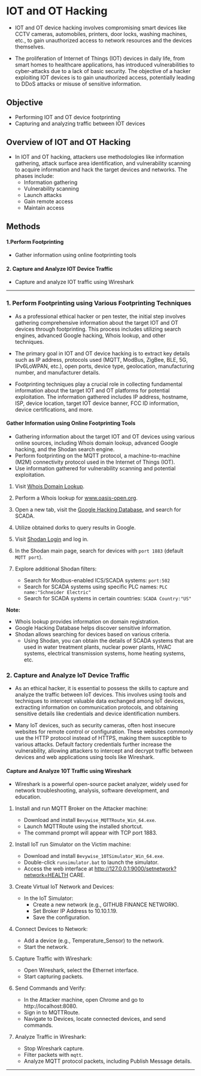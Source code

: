 # IOT and OT Hacking

- IOT and OT device hacking involves compromising smart devices like CCTV cameras, automobiles, printers, door locks, washing machines, etc., to gain unauthorized access to network resources and the devices themselves.

- The proliferation of Internet of Things (IOT) devices in daily life, from smart homes to healthcare applications, has introduced vulnerabilities to cyber-attacks due to a lack of basic security. The objective of a hacker exploiting IOT devices is to gain unauthorized access, potentially leading to DDoS attacks or misuse of sensitive information.

## Objective

- Performing IOT and OT device footprinting
- Capturing and analyzing traffic between IOT devices

## Overview of IOT and OT Hacking

- In IOT and OT hacking, attackers use methodologies like information gathering, attack surface area identification, and vulnerability scanning to acquire information and hack the target devices and networks. The phases include:
    - Information gathering
    - Vulnerability scanning
    - Launch attacks
    - Gain remote access
    - Maintain access

## Methods

#### 1.Perform Footprinting

- Gather information using online footprinting tools

#### 2. Capture and Analyze IOT Device Traffic

- Capture and analyze IOT traffic using Wireshark


---
### 1. Perform Footprinting using Various Footprinting Techniques

- As a professional ethical hacker or pen tester, the initial step involves gathering comprehensive information about the target IOT and OT devices through footprinting. This process includes utilizing search engines, advanced Google hacking, Whois lookup, and other techniques.

- The primary goal in IOT and OT device hacking is to extract key details such as IP address, protocols used (MQTT, ModBus, ZigBee, BLE, 5G, IPv6LoWPAN, etc.), open ports, device type, geolocation, manufacturing number, and manufacturer details.

- Footprinting techniques play a crucial role in collecting fundamental information about the target IOT and OT platforms for potential exploitation. The information gathered includes IP address, hostname, ISP, device location, target IOT device banner, FCC ID information, device certifications, and more.

#### Gather Information using Online Footprinting Tools

- Gathering information about the target IOT and OT devices using various online sources, including Whois domain lookup, advanced Google hacking, and the Shodan search engine.
- Perform footprinting on the MQTT protocol, a machine-to-machine (M2M) connectivity protocol used in the Internet of Things (IOT).
- Use information gathered for vulnerability scanning and potential exploitation.

1. Visit [Whois Domain Lookup](https://www.whois.com/whois/).

2. Perform a Whois lookup for www.oasis-open.org.

3. Open a new tab, visit the [Google Hacking Database](https://www.exploit-db.com/google-hacking-database), and search for SCADA.

4. Utilize obtained dorks to query results in Google.

5. Visit [Shodan Login](https://account.shodan.io/login) and log in.

6. In the Shodan main page, search for devices with `port 1883` (default `MQTT port`).

7. Explore additional Shodan filters:
   - Search for Modbus-enabled ICS/SCADA systems: `port:502`
   - Search for SCADA systems using specific PLC names: `PLC name:"Schneider Electric"`
   - Search for SCADA systems in certain countries: `SCADA Country:"US"`

**Note:**

- Whois lookup provides information on domain registration.
- Google Hacking Database helps discover sensitive information.
- Shodan allows searching for devices based on various criteria.
    - Using Shodan, you can obtain the details of SCADA systems that are used in water treatment plants, nuclear power plants, HVAC systems, electrical transmission systems, home heating systems, etc.


### 2. Capture and Analyze IoT Device Traffic

- As an ethical hacker, it is essential to possess the skills to capture and analyze the traffic between IoT devices. This involves using tools and techniques to intercept valuable data exchanged among IoT devices, extracting information on communication protocols, and obtaining sensitive details like credentials and device identification numbers.

- Many IoT devices, such as security cameras, often host insecure websites for remote control or configuration. These websites commonly use the HTTP protocol instead of HTTPS, making them susceptible to various attacks. Default factory credentials further increase the vulnerability, allowing attackers to intercept and decrypt traffic between devices and web applications using tools like Wireshark.

#### Capture and Analyze 10T Traffic using Wireshark

- Wireshark is a powerful open-source packet analyzer, widely used for network troubleshooting, analysis, software development, and education.


1. Install and run MQTT Broker on the Attacker machine:
   - Download and install `Bevywise_MQTTRoute_Win_64.exe`.
   - Launch MQTTRoute using the installed shortcut.
   - The command prompt will appear with TCP port 1883.

2. Install IoT run Simulator on the Victim machine:
   - Download and install `Bevywise_10TSimulator_Win_64.exe`.
   - Double-click `runsimulator.bat` to launch the simulator.
   - Access the web interface at http://127.0.0.1:9000/setnetwork?network=HEALTH CARE.

3. Create Virtual IoT Network and Devices:
   - In the IoT Simulator:
     - Create a new network (e.g., GITHUB FINANCE NETWORK).
     - Set Broker IP Address to 10.10.1.19.
     - Save the configuration.

4. Connect Devices to Network:
   - Add a device (e.g., Temperature_Sensor) to the network.
   - Start the network.

5. Capture Traffic with Wireshark:
   - Open Wireshark, select the Ethernet interface.
   - Start capturing packets.

6. Send Commands and Verify:
   - In the Attacker machine, open Chrome and go to http://localhost:8080.
   - Sign in to MQTTRoute.
   - Navigate to Devices, locate connected devices, and send commands.

7. Analyze Traffic in Wireshark:
   - Stop Wireshark capture.
   - Filter packets with `mqtt`.
   - Analyze MQTT protocol packets, including Publish Message details.

---